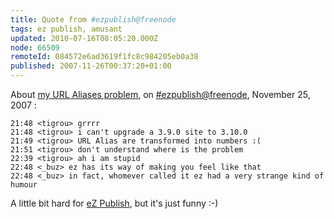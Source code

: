 ```yaml
---
title: Quote from #ezpublish@freenode
tags: ez publish, amusant
updated: 2010-07-16T08:05:20.000Z
node: 66509
remoteId: 084572e6ad3619f1fc8c984205eb0a38
published: 2007-11-26T00:37:20+01:00
---
```


About [my URL Aliases problem](/post/url-aliases-transformed-into-numbers-when-upgrading-to-ez-publish-3-10-0), on [#ezpublish@freenode](http://ezpedia.org/wiki/en/ez/irc), November 25, 2007 :

``` 
21:48 <tigrou> grrrr
21:48 <tigrou> i can't upgrade a 3.9.0 site to 3.10.0
21:49 <tigrou> URL Alias are transformed into numbers :(
21:51 <tigrou> don't understand where is the problem
22:39 <tigrou> ah i am stupid
22:48 <_buz> ez has its way of making you feel like that
22:48 <_buz> in fact, whomever called it ez had a very strange kind of humour
```


A little bit hard for [eZ Publish](/tag/ez+publish), but it's just funny :-)

